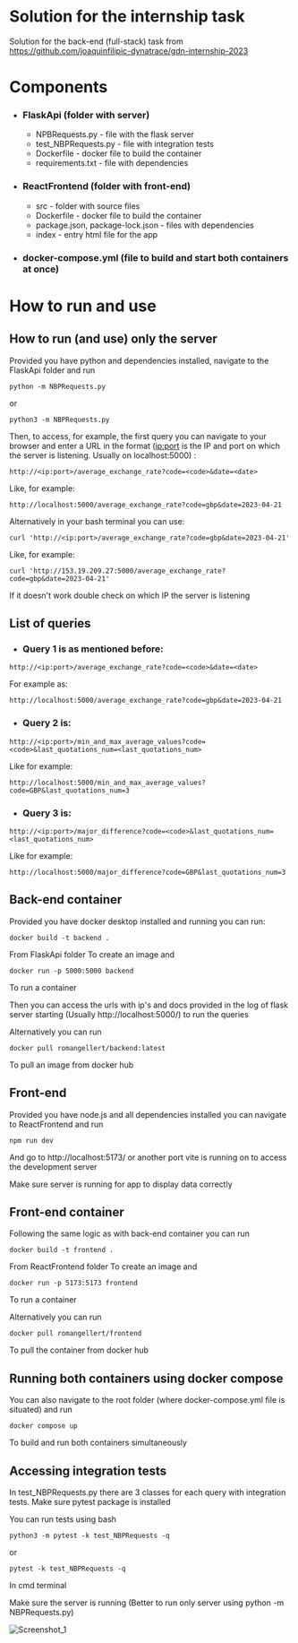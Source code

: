 # Solution for the internship task

Solution for the back-end (full-stack) task from https://github.com/joaquinfilipic-dynatrace/gdn-internship-2023 

# Components

- ### FlaskApi (folder with server)
    - NPBRequests.py - file with the flask server
    - test_NBPRequests.py - file with integration tests 
    - Dockerfile - docker file to build the container
    - requirements.txt - file with dependencies
- ### ReactFrontend (folder with front-end)
    - src - folder with source files
    - Dockerfile - docker file to build the container
    - package.json, package-lock.json - files with dependencies
    - index - entry html file for the app 
- ### docker-compose.yml (file to build and start both containers at once)

# How to run and use

 ## How to run (and use) only the server 

Provided you have python and dependencies installed, navigate to the FlaskApi folder and run
```
python -m NBPRequests.py 
```
or 
```
python3 -m NBPRequests.py 
```
Then, to access, for example, the first query you can navigate to your browser and enter a URL in the format (<ip:port> is the IP and port on which the server is listening. Usually on localhost:5000) :
```
http://<ip:port>/average_exchange_rate?code=<code>&date=<date>
```
Like, for example: 
```
http://localhost:5000/average_exchange_rate?code=gbp&date=2023-04-21
```
Alternatively in your bash terminal you can use:
```
curl 'http://<ip:port>/average_exchange_rate?code=gbp&date=2023-04-21'
```
Like, for example:
```
curl 'http://153.19.209.27:5000/average_exchange_rate?code=gbp&date=2023-04-21'
```
If it doesn't work double check on which IP the server is listening

 ## List of queries

- ### Query 1 is as mentioned before:
```
http://<ip:port>/average_exchange_rate?code=<code>&date=<date>
```
For example as:
```
http://localhost:5000/average_exchange_rate?code=gbp&date=2023-04-21
```

- ### Query 2 is:
```
http://<ip:port>/min_and_max_average_values?code=<code>&last_quotations_num=<last_quotations_num>
```
Like for example:
```
http://localhost:5000/min_and_max_average_values?code=GBP&last_quotations_num=3
```
- ### Query 3 is:
```
http://<ip:port>/major_difference?code=<code>&last_quotations_num=<last_quotations_num>
```
Like for example:
```
http://localhost:5000/major_difference?code=GBP&last_quotations_num=3
```

## Back-end container

Provided you have docker desktop installed and running you can run:
```
docker build -t backend .
```
From FlaskApi folder To create an image 
and 
```
docker run -p 5000:5000 backend
```
To run a container 

Then you can access the urls with ip's and docs provided in the log of flask server starting (Usually http://localhost:5000/) to run the queries 

Alternatively you can run 
```
docker pull romangellert/backend:latest
```
To pull an image from docker hub


## Front-end

Provided you have node.js and all dependencies installed you can navigate to ReactFrontend 
and run 
```
npm run dev
```
And go to http://localhost:5173/ or another port vite is running on to access the development server 

Make sure server is running for app to display data correctly 

## Front-end container 

Following the same logic as with back-end container you can run 
```
docker build -t frontend .
```
From ReactFrontend folder To create an image 
and 
```
docker run -p 5173:5173 frontend
```
To run a container 

Alternatively you can run 
```
docker pull romangellert/frontend
```
To pull the container from docker hub 

## Running both containers using docker compose

You can also navigate to the root folder (where docker-compose.yml file is situated) and run 
```
docker compose up
```
To build and run both containers simultaneously

## Accessing integration tests

In test_NBPRequests.py there are 3 classes for each query with integration tests.
Make sure pytest package is installed

You can run tests using bash
```
python3 -m pytest -k test_NBPRequests -q
```
or
```
pytest -k test_NBPRequests -q
```
In cmd terminal

Make sure the server is running (Better to run only server using python -m NBPRequests.py)

![Screenshot_1](https://user-images.githubusercontent.com/87701714/234053800-ba26fd93-09f5-4752-ae68-c2bd4071bc3d.png)



